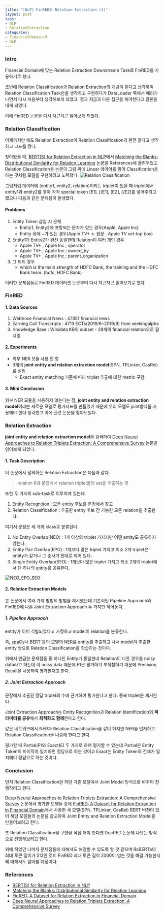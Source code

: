 ```yaml
---
title: "[NLP] FinRED와 Relation Extraction (1)"
layout: post
tags:
- NLP
- RelationExtraction
categories:
- FinancialDomainLM
- NLP
---
```


### Intro
Financial Domain에 맞는 Relation Extraction Downstream Task로 FinRED를 사용하기로 했다.

초반에 Relation Classification과 Relation Extraction의 개념이 같다고 생각하여 Relation Classification Task만을 생각하고 구현하다가 DataLoader 쪽에서 에러가 나면서 다시 처음부터 생각해보게 되었고, 결과 지금과 다른 접근을 해야한다고 결론을 내게 되었다.

이에 FinRED 논문을 다시 차근차근 읽어보게 되었다.

### Relation Classification
어제까지만 해도 Relation Extraction이 Relation Classification과 완전 같다고 생각하고 코드를 짰다.

찾아봤을 때, [BERT(S) for Relation Extraction in NLP](https://towardsdatascience.com/bert-s-for-relation-extraction-in-nlp-2c7c3ab487c4)에서 [Matching the Blanks: Distributional Similarity for Relation Learning](https://arxiv.org/pdf/1906.03158.pdf) 논문을 References에 올려두었고 Relation Classification을 논문의 그림 위에 Linear 레이어를 쌓아 Classification을 하는 것처럼 모델을 구현하려고 노력했다.
![Relation Classification](https://miro.medium.com/max/1400/1*n5OqeyyqbYsjtqHCUpJPjw.png)

그림처럼 데이터에 (entity1, entity2, relation)이라는 triplet이 있을 때 triplet에서 entity1과 entity2를 찾아 각각 special token [E1], [/E1], [E2], [/E2]를 넣어주려고 했으나 다음과 같은 문제점이 발생했다.

#### Problems
1. Entity Token 삽입 시 문제
	- Entity1, Entity2에 포함되는 문자가 있는 경우(Apple, Apple Inc)
	- Entity 뒤에 +가 있는 경우(Apple TV+ ← 원문 : Apple TV set-top box)
2. Entity1과 Entity2가 완전 동일한데 Relation이 여러 개인 경우
	- Apple TV+ ; Apple Inc ; operator 
	- Apple TV+ ; Apple Inc ; owned_by 
	- Apple TV+ ; Apple Inc ; parent_organization
3. 그 외의 경우
	 - which is the main strength of HDFC Bank, the training and the HDFC Bank team. (hdfc, HDFC Bank)

이러한 문제점들로 FinRED 데이터셋 논문부터 다시 차근차근 읽어보기로 했다.
### FinRED
#### 1. Data Sources
1. Webhose Financial News : 47851 financial news
2. Earning Call Transcripts : 4713 ECTs(2019/6~2019/9) from seekingalpha
3. Knowledge Base : Wikidata KB의 subset - 29개의 financial relation으로 필터링

#### 2. Experiments
- 외부 NER 모듈 사용 안 함
- 3개의 **joint entity and relation extraction model**(SPN, TPLinker, CasRel)로 실험
	- Exact entity matching 기준에 따라 triplet 추출에 대한 metric 구함

#### 3. Mini Conclusion
외부 NER 모듈을 사용하지 않는다는 점, **joint entity and relation extraction model**이라는 새로운 모델로 평가지표를 만들었기 때문에 우리 모델도 joint방식을 사용해야 한다 생각했고 이에 관련 논문을 찾아보았다.
### Relation Extraction
**joint entity and relation extraction model**을 검색하여 [Deep Neural Approaches to Relation Triplets Extraction: A Comprehensive Survey](https://arxiv.org/pdf/2103.16929.pdf) 논문을 읽어보게 되었다.

#### 1. Task Description

이 논문에서 정의하는 Relation Extraction은 다음과 같다.

> relation R과 문장에서 relation triplet들의 set을 추출하는 것

또한 두 가지의 sub-task로 이루어져 있는데
1. Entity Recognition : 모든 entity 후보를 문장에서 찾고
2. Relation Classification : 추출한 entity 후보 간 가능한 모든 relation을 추출한다.

여기서 문장은 세 개의 class로 분류된다.
1. No Entity Overlap(NEO) : 1개 이상의 triplet 가지지만 어떤 entity도 공유하지 않는다.
2. Entity Pair Overlap(EPO) : 1개보다 많은 triplet 가지고 최소 2개 triplet은 entity가 같거나 그 순서가 반대로 되어 있다.
3. Single Entity Overlap(SEO) : 1개보다 많은 triplet 가지고 최소 2개의 triplet에서 단 하나의 entity를 공유한다.

![NEO_EPO_SEO](https://ai2-s2-public.s3.amazonaws.com/figures/2017-08-08/62d142dbfaf1d886e4c052840ffe8d289299e791/2-Table1-1.png)

#### 2. Relation Extraction Models
본 논문에서 여러 가지 방법의 방법을 제시했는데 기본적인 Pipeline Approach와 FinRED에 나온 Joint Extraction Approach 두 가지만 적어둔다.

##### 1. Pipeline Approach
entity가 이미 식별되었다고 가정하고 model이 relation을 분류한다.

즉, spaCy나 BERT 등의 모델의 NER로 entity를 추출하고 나서 model이 추출한 entity 쌍으로 Relation Classification을 학습하는 것이다.

위에서 언급한 문제점들 중 하나인 Entity가 동일한데 Relation이 다른 경우를 noisy data라고 하는데 이 noisy data 때문에 F1은 평가하기 부적합하기 때문에 Precision, Recall을 사용하여 평가한다고 한다.

##### 2. Joint Extraction Approach
문장에서 추출된 정답 triplet의 수에 근거하여 평가한다고 한다. 중복 triplet은 제거한다.

Joint Extraction Approach는 Entity Recognition과 Relation Identification의 **파라미터를 공유**해서 **최적화도 함께**한다고 한다. 

같은 네트워크에서 NER과 Relation Classification을 같이 하지만 NER을 먼저하고 Relation Classification을 나중에 한다고 한다. 

평가할 때 Partial(P)와 Exact(E) 두 가지로 하여 평가할 수 있는데 Partial은 Entity Token의 마지막이 일치하면 정답으로 하는 것이고 Exact는 Entity Token의 전체가 일치해야 정답으로 하는 것이다.

### Conclusion
먼저 Relation Classification만 하던 기존 모델에서 Joint Model 방식으로 바꾸어 진행하려고 한다.

[Deep Neural Approaches to Relation Triplets Extraction: A Comprehensive Survey](https://arxiv.org/pdf/2103.16929.pdf) 논문에서 평가한 모델들 중에 [FinRED: A Dataset for Relation Extraction in Financial Domain](https://www2022.thewebconf.org/PaperFiles/95.pdf)에서 사용한 세 모델(SPN, TPLinker, CasRel) BERT 버전이 있어 해당 모델들의 논문을 참고하여 Joint Entity and Relation Extraction Model을 만들어보려고 한다.

또 Relation Classification을 구현을 직접 해야 한다면 DocRED 논문에 나오는 방식으로 진행해보려고 한다.

위에 적었던 나머지 문제점들에 대해서도 해결할 수 있도록 할 것 같으며 RoBERTa의 최대 토큰 길이가 512인 것이 FinRED 최대 토큰 길이 2000이 넘는 것을 해결 가능한지에 대해서도 알아볼 예정이다.




### References
- [BERT(S) for Relation Extraction in NLP](https://towardsdatascience.com/bert-s-for-relation-extraction-in-nlp-2c7c3ab487c4)
- [Matching the Blanks: Distributional Similarity for Relation Learning](https://arxiv.org/pdf/1906.03158.pdf)
- [FinRED: A Dataset for Relation Extraction in Financial Domain](https://www2022.thewebconf.org/PaperFiles/95.pdf)
- [Deep Neural Approaches to Relation Triplets Extraction: A Comprehensive Survey](https://arxiv.org/pdf/2103.16929.pdf)
